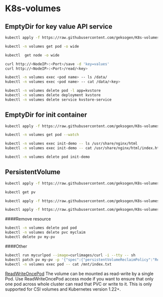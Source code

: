 # K8s-volumes

## EmptyDir for key value API service

```bash
kubectl apply -f https://raw.githubusercontent.com/geksogen/K8s-volumes/master/emptyDir/key_value_API/kvstore.yaml
```

```bash
kubectl -n volumes get pod -o wide
```

```bash
kubectl  get node -o wide
```

```bash
curl http://<NodeIP>:<Port>/save -d 'key=values'
curl http://<NodeIP>:<Port>/read/<key>
```

```bash
kubectl -n volumes exec <pod name> -- ls /data/
kubectl -n volumes exec <pod name> -- cat /data/<key>
```

```bash
kubectl -n volumes delete pod -l app=kvstore
kubectl -n volumes delete deployment kvstore
kubectl -n volumes delete service kvstore-service
```
## EmptyDir for init container

```bash
kubectl apply -f https://raw.githubusercontent.com/geksogen/K8s-volumes/master/emptyDir/init_container/web.yaml
```

```bash
kubectl -n volumes get pod --watch
```

```bash
kubectl -n volumes exec init-demo -- ls /usr/share/nginx/html
kubectl -n volumes exec init-demo -- cat /usr/share/nginx/html/index.html
```

```bash
kubectl -n volumes delete pod init-demo
```

## PersistentVolume

```bash
kubectl apply -f https://raw.githubusercontent.com/geksogen/K8s-volumes/master/persistentvolume/pv.yaml
```

```bash
kubectl get pv
```

```bash
kubectl apply -f https://raw.githubusercontent.com/geksogen/K8s-volumes/master/persistentvolume/pvc.yaml
```

```bash
kubectl apply -f https://raw.githubusercontent.com/geksogen/K8s-volumes/master/persistentvolume/pod.yaml
```
####Remove resource
```bash
kubectl -n volumes delete pod pod
kubectl -n volumes delete pvc myclaim
kubectl delete pv my-pv
```

####Other
```bash
kubectl run mycurlpod --image=curlimages/curl -i --tty -- sh
kubectl patch pv my-pv -p '{"spec":{"persistentVolumeReclaimPolicy":"Retain"}}'
kubectl -n volumes exec pod -- cat /mnt/index.txt

```
[ReadWriteOncePod](https://kubernetes.io/docs/concepts/storage/persistent-volumes/)
The volume can be mounted as read-write by a single Pod. Use ReadWriteOncePod access mode if you want to ensure that only one pod across whole cluster can read that PVC or write to it. This is only supported for CSI volumes and Kubernetes version 1.22+.


